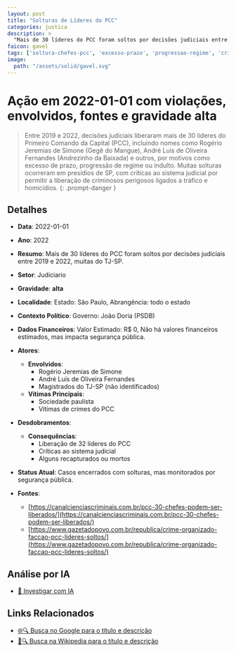 ```yaml
---
layout: post
title: "Solturas de Líderes do PCC"
categories: justica
description: > 
  "Mais de 30 líderes do PCC foram soltos por decisões judiciais entre 2019 e 2022, muitas do TJ-SP."
faicon: gavel
tags: ['soltura-chefes-pcc', 'excesso-prazo', 'progressao-regime', 'crime-organizado', 'tj-sp', 'rogerio-jeremias-de-simone', 'andre-luis-de-oliveira-fernandes', 'magistrados-do-tj-sp-nao-identificados', 'sociedade-paulista', 'vitimas-de-crimes-do-pcc', 'liberacao-de-32-lideres-do-pcc', 'criticas-ao-sistema-judicial', 'alguns-recapturados-ou-mortos', 'gravidade-alta', 'judiciario']
image:
  path: "/assets/solid/gavel.svg"
---
```


# Ação em 2022-01-01 com violações, envolvidos, fontes e gravidade alta

> Entre 2019 e 2022, decisões judiciais liberaram mais de 30 líderes do Primeiro Comando da Capital (PCC), incluindo nomes como Rogério Jeremias de Simone (Gegê do Mangue), André Luís de Oliveira Fernandes (Andrezinho da Baixada) e outros, por motivos como excesso de prazo, progressão de regime ou indulto. Muitas solturas ocorreram em presídios de SP, com críticas ao sistema judicial por permitir a liberação de criminosos perigosos ligados a tráfico e homicídios.
{: .prompt-danger }

## Detalhes
- **Data**: 2022-01-01
- **Ano**: 2022
- **Resumo**: Mais de 30 líderes do PCC foram soltos por decisões judiciais entre 2019 e 2022, muitas do TJ-SP.
- **Setor**: Judiciario
- **Gravidade**: **alta** <i class="fas gavel"></i>
- **Localidade**: Estado: São Paulo, Abrangência: todo o estado
- **Contexto Político**: Governo: João Doria (PSDB)
- **Dados Financeiros**: Valor Estimado: R$ 0, Não há valores financeiros estimados, mas impacta segurança pública.

- **Atores**:
  - **Envolvidos**:
    - Rogério Jeremias de Simone
    - André Luís de Oliveira Fernandes
    - Magistrados do TJ-SP (não identificados)
  - **Vítimas Principais**:
    - Sociedade paulista
    - Vítimas de crimes do PCC
- **Desdobramentos**:
  - **Consequências**:
    - Liberação de 32 líderes do PCC
    - Críticas ao sistema judicial
    - Alguns recapturados ou mortos
- **Status Atual**: Casos encerrados com solturas, mas monitorados por segurança pública.

- **Fontes**:
  - [https://canalcienciascriminais.com.br/pcc-30-chefes-podem-ser-liberados/](https://canalcienciascriminais.com.br/pcc-30-chefes-podem-ser-liberados/)
  - [https://www.gazetadopovo.com.br/republica/crime-organizado-faccao-pcc-lideres-soltos/](https://www.gazetadopovo.com.br/republica/crime-organizado-faccao-pcc-lideres-soltos/)

## Análise por IA
- [🤖 Investigar com IA](https://www.perplexity.ai/search?q=%20Solturas%20de%20L%C3%ADderes%20do%20PCC%20Mais%20de%2030%20l%C3%ADderes%20do%20PCC%20foram%20soltos%20por%20decis%C3%B5es%20judiciais%20entre%202019%20e%202022%2C%20muitas%20do%20TJ-SP.%20Entre%202019%20e%202022%2C%20decis%C3%B5es%20judiciais%20liberaram%20mais%20de%2030%20l%C3%ADderes%20do%20Primeiro%20Comando%20da%20Capital%20%28PCC%29%2C%20incluindo%20nomes%20como%20Rog%C3%A9rio%20Jeremias%20de%20Simone%20%28Geg%C3%AA%20do%20Mangue%29%2C%20Andr%C3%A9%20Lu%C3%ADs%20de%20Oliveira%20Fernandes%20%28Andrezinho%20da%20Baixada%29%20e%20outros%2C%20por%20motivos%20como%20excesso%20de%20prazo%2C%20progress%C3%A3o%20de%20regime%20ou%20indulto.%20Muitas%20solturas%20ocorreram%20em%20pres%C3%ADdios%20de%20SP%2C%20com%20cr%C3%ADticas%20ao%20sistema%20judicial%20por%20permitir%20a%20libera%C3%A7%C3%A3o%20de%20criminosos%20perigosos%20ligados%20a%20tr%C3%A1fico%20e%20homic%C3%ADdios.%20soltura%20chefes%20PCC%20excesso%20prazo%20progress%C3%A3o%20regime%20crime%20organizado%20TJ-SP%202022%20gravidade%20alta%20setor%20Judiciario)

## Links Relacionados
- [🌐🔍 Busca no Google para o título e descrição](https://www.google.com/search?q=%20Solturas%20de%20L%C3%ADderes%20do%20PCC%20Mais%20de%2030%20l%C3%ADderes%20do%20PCC%20foram%20soltos%20por%20decis%C3%B5es%20judiciais%20entre%202019%20e%202022%2C%20muitas%20do%20TJ-SP.%20Entre%202019%20e%202022%2C%20decis%C3%B5es%20judiciais%20liberaram%20mais%20de%2030%20l%C3%ADderes%20do%20Primeiro%20Comando%20da%20Capital%20%28PCC%29%2C%20incluindo%20nomes%20como%20Rog%C3%A9rio%20Jeremias%20de%20Simone%20%28Geg%C3%AA%20do%20Mangue%29%2C%20Andr%C3%A9%20Lu%C3%ADs%20de%20Oliveira%20Fernandes%20%28Andrezinho%20da%20Baixada%29%20e%20outros%2C%20por%20motivos%20como%20excesso%20de%20prazo%2C%20progress%C3%A3o%20de%20regime%20ou%20indulto.%20Muitas%20solturas%20ocorreram%20em%20pres%C3%ADdios%20de%20SP%2C%20com%20cr%C3%ADticas%20ao%20sistema%20judicial%20por%20permitir%20a%20libera%C3%A7%C3%A3o%20de%20criminosos%20perigosos%20ligados%20a%20tr%C3%A1fico%20e%20homic%C3%ADdios.%20soltura%20chefes%20PCC%20excesso%20prazo%20progress%C3%A3o%20regime%20crime%20organizado%20TJ-SP%202022%20gravidade%20alta%20setor%20Judiciario)
- [📖🔍 Busca na Wikipedia para o título e descrição](https://pt.wikipedia.org/w/index.php?search=%20Solturas%20de%20L%C3%ADderes%20do%20PCC%20Mais%20de%2030%20l%C3%ADderes%20do%20PCC%20foram%20soltos%20por%20decis%C3%B5es%20judiciais%20entre%202019%20e%202022%2C%20muitas%20do%20TJ-SP.%20Entre%202019%20e%202022%2C%20decis%C3%B5es%20judiciais%20liberaram%20mais%20de%2030%20l%C3%ADderes%20do%20Primeiro%20Comando%20da%20Capital%20%28PCC%29%2C%20incluindo%20nomes%20como%20Rog%C3%A9rio%20Jeremias%20de%20Simone%20%28Geg%C3%AA%20do%20Mangue%29%2C%20Andr%C3%A9%20Lu%C3%ADs%20de%20Oliveira%20Fernandes%20%28Andrezinho%20da%20Baixada%29%20e%20outros%2C%20por%20motivos%20como%20excesso%20de%20prazo%2C%20progress%C3%A3o%20de%20regime%20ou%20indulto.%20Muitas%20solturas%20ocorreram%20em%20pres%C3%ADdios%20de%20SP%2C%20com%20cr%C3%ADticas%20ao%20sistema%20judicial%20por%20permitir%20a%20libera%C3%A7%C3%A3o%20de%20criminosos%20perigosos%20ligados%20a%20tr%C3%A1fico%20e%20homic%C3%ADdios.%20soltura%20chefes%20PCC%20excesso%20prazo%20progress%C3%A3o%20regime%20crime%20organizado%20TJ-SP%202022%20gravidade%20alta%20setor%20Judiciario)

